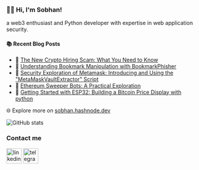 ### 👨‍💻 Hi, I'm Sobhan!

a web3 enthusiast and Python developer with expertise in web application security.


#### :books: Recent Blog Posts
<!-- BLOGPOSTS:START -->
 - 🚀 [The New Crypto Hiring Scam: What You Need to Know](https://sobhan.hashnode.dev/the-new-crypto-hiring-scam-what-you-need-to-know)
 - 💫 [Understanding Bookmark Manipulation with BookmarkPhisher](https://sobhan.hashnode.dev/understanding-bookmark-manipulation-with-bookmarkphisher)
 - 🚀 [Security Exploration of Metamask: Introducing and Using the &quot;MetaMaskVaultExtractor&quot; Script](https://sobhan.hashnode.dev/security-exploration-of-metamask-introducing-and-using-the-metamaskvaultextractor-script)
 - 💫 [Ethereum Sweeper Bots: A Practical Exploration](https://sobhan.hashnode.dev/ethereum-sweeper-bots-a-practical-exploration)
 - 💯 [Getting Started with ESP32: Building a Bitcoin Price Display with python](https://sobhan.hashnode.dev/getting-started-with-esp32-building-a-bitcoin-price-display-with-python)<!-- BLOGPOSTS:END -->

🌐 Explore more on [sobhan.hashnode.dev](https://sobhan.hashnode.dev)


![GitHub stats](https://github-readme-stats.vercel.app/api?username=xdevman&show_icons=true)  


### Contact me
[<img src='https://img.icons8.com/color/48/000000/linkedin-circled--v1.png' alt='linkedin' height='40'>](https://www.linkedin.com/in/xdevman/)    [<img src='https://img.icons8.com/color/48/000000/telegram-app--v1.png' alt='telegram' height='40'>](https://t.me/sobhan0x)  
